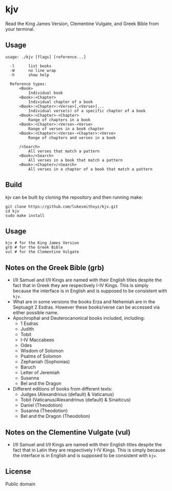# kjv

Read the King James Version, Clementine Vulgate, and Greek Bible from your terminal.

## Usage

    usage: ./kjv [flags] [reference...]

      -l      list books
      -W      no line wrap
      -h      show help

      Reference types:
          <Book>
              Individual book
          <Book>:<Chapter>
              Individual chapter of a book
          <Book>:<Chapter>:<Verse>[,<Verse>]...
              Individual verse(s) of a specific chapter of a book
          <Book>:<Chapter>-<Chapter>
              Range of chapters in a book
          <Book>:<Chapter>:<Verse>-<Verse>
              Range of verses in a book chapter
          <Book>:<Chapter>:<Verse>-<Chapter>:<Verse>
              Range of chapters and verses in a book

          /<Search>
              All verses that match a pattern
          <Book>/<Search>
              All verses in a book that match a pattern
          <Book>:<Chapter>/<Search>
              All verses in a chapter of a book that match a pattern

## Build

kjv can be built by cloning the repository and then running make:

    git clone https://github.com/lukesmithxyz/kjv.git
    cd kjv
    sudo make install

## Usage
    kjv # for the King James Version
    grb # for the Greek Bible
    vul # for the Clementine Vulgate

## Notes on the Greek Bible (grb)
- I/II Samuel and I/II Kings are named with their English titles despite the fact that in Greek they are respectively I-IV Kings. This is simply because the interface is in English and is supposed to be consistent with `kjv`.
- What are in some versions the books Erza and Nehemiah are in the Septuagit 2 Esdras. However these books/verse can be accessed via either possible name.
- Apochrophal and Deuterocanonical books included, including:
	- 1 Esdras
	- Judith
	- Tobit
	- I-IV Maccabees
	- Odes
	- Wisdom of Solomon
	- Psalms of Solomon
	- Zephaniah (Sophonias)
	- Baruch
	- Letter of Jeremiah
	- Susanna
	- Bel and the Dragon
- Different editions of books from different texts:
	- Judges (Alexandrinus (default) & Vaticanus)
	- Tobit (Vaticanus/Alexandrinus (default) & Sinaiticus)
	- Daniel (Theodotion)
	- Susanna (Theodotion)
	- Bel and the Dragon (Theodotion)

## Notes on the Clementine Vulgate (vul)
- I/II Samuel and I/II Kings are named with their English titles despite the fact that in Latin they are respectively I-IV Kings. This is simply because the interface is in English and is supposed to be consistent with `kjv`.

## License

Public domain
